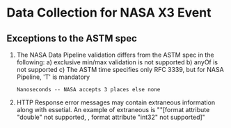 # Data Collection for NASA X3 Event

## Exceptions to the ASTM spec

1. The NASA Data Pipeline validation differs from the ASTM spec in the following:
  a) exclusive min/max validation is not supported
  b)  anyOf is not supported
  c) The ASTM time specifies only RFC 3339, but for NASA Pipeline,
       'T' is mandatory

       Nanoseconds -- NASA accepts 3 places else none

2. HTTP Response error messages may contain extraneous information along with essetial.  An example of extraneous is ""[format attribute \"double\" not supported, , format attribute \"int32\" not supported]"

